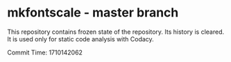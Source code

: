 # mkfontscale - master branch

This repository contains frozen state of the repository.
Its history is cleared. It is used only for static code
analysis with Codacy.

Commit Time: 1710142062